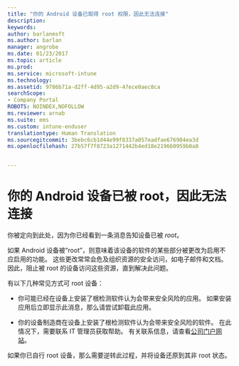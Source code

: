 ```yaml
---
title: "你的 Android 设备已取得 root 权限，因此无法连接"
description: 
keywords: 
author: barlanmsft
ms.author: barlan
manager: angrobe
ms.date: 01/23/2017
ms.topic: article
ms.prod: 
ms.service: microsoft-intune
ms.technology: 
ms.assetid: 9786b71a-d2ff-4d95-a2d9-47ece0aec8ca
searchScope:
- Company Portal
ROBOTS: NOINDEX,NOFOLLOW
ms.reviewer: arnab
ms.suite: ems
ms.custom: intune-enduser
translationtype: Human Translation
ms.sourcegitcommit: 3bebc6cb1d44e99f8337a057eadfae676904ea3d
ms.openlocfilehash: 27b57f7f8723a1271442b4ed18e219660959b0a8


---
```


# <a name="your-android-device-is-rooted-so-you-cant-connect"></a>你的 Android 设备已被 root，因此无法连接

你被定向到此处，因为你已经看到一条消息告知设备已被 _root_。

如果 Android 设备被“root”，则意味着该设备的软件的某些部分被更改为启用不应启用的功能。 这些更改常常会危及组织资源的安全访问，如电子邮件和文档。 因此，阻止被 root 的设备访问这些资源，直到解决此问题。  

有以下几种常见方式可 root 设备：

- 你可能已经在设备上安装了根检测软件认为会带来安全风险的应用。 如果安装应用后立即显示此消息，那么请尝试卸载此应用。

- 你的设备制造商在设备上安装了根检测软件认为会带来安全风险的软件。 在此情况下，需要联系 IT 管理员获取帮助。 有关联系信息，请查看[公司门户网站](http://portal.manage.microsoft.com)。

如果你已自行 root 设备，那么需要逆转此过程，并将设备还原到其非 root 状态。



<!--HONumber=Jan17_HO4-->


